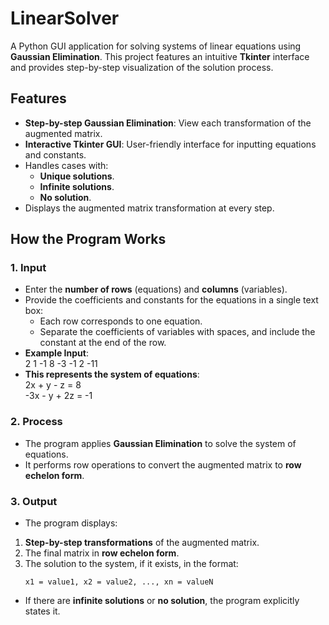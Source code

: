 # **LinearSolver**  
A Python GUI application for solving systems of linear equations using **Gaussian Elimination**. This project features an intuitive **Tkinter** interface and provides step-by-step visualization of the solution process.  

## **Features**  
- **Step-by-step Gaussian Elimination**: View each transformation of the augmented matrix.  
- **Interactive Tkinter GUI**: User-friendly interface for inputting equations and constants.  
- Handles cases with:  
  - **Unique solutions**.  
  - **Infinite solutions**.  
  - **No solution**.  
- Displays the augmented matrix transformation at every step.  

## **How the Program Works**  

### **1. Input**  
- Enter the **number of rows** (equations) and **columns** (variables).  
- Provide the coefficients and constants for the equations in a single text box:  
  - Each row corresponds to one equation.  
  - Separate the coefficients of variables with spaces, and include the constant at the end of the row.  
- **Example Input**:  
2 1 -1 8 -3 -1 2 -11
- **This represents the system of equations**:   
2x + y - z = 8  
-3x - y + 2z = -1


### **2. Process**  
- The program applies **Gaussian Elimination** to solve the system of equations.  
- It performs row operations to convert the augmented matrix to **row echelon form**.  

### **3. Output**  
- The program displays:  
1. **Step-by-step transformations** of the augmented matrix.  
2. The final matrix in **row echelon form**.  
3. The solution to the system, if it exists, in the format:  
   ```
   x1 = value1, x2 = value2, ..., xn = valueN
   ```
- If there are **infinite solutions** or **no solution**, the program explicitly states it.

